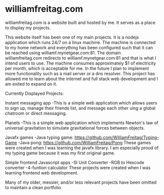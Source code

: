 # williamfreitag.com
williamfreitag.com is a website built and hosted by me. It serves as a place to display my projects.

This website itself has been one of my main projects. It is a nodejs application which runs 24/7 on a linux machine. The machine is connected to my home network and everything has been configured such that it can be reached using williamf.mynetgear.com:81. The domain williamfreitag.com redirects to williamf.mynetgear.com:81 and that is what I intend users to use. The machine consumes approximately $1 of electricity per month, which is acceptable for me. In the future I plan to implement more functionality such as a mail server or a dns resolver. This project has allowed me to learn about the internet and full stack web development and I am exited to expand on it.

Currently Displayed Projects:

Instant messaging app
 -This is a simple web application which allows users to sign up, manage their friends list, and message each other uing a global chatroom or direct messaging. 

Planets
 -This is a simple web application which implements Newton's law of universal gravitation to simulate gravitational forces between objects.

Javafx games
 -Java typing game: https://github.com/WilliamFreitag/Typing-Game
 -Java pong: https://github.com/WilliamFreitag/Pong
 These games were created when I was learning the javafx library. I am especially proud of my typing game because it was my first original game.

Simple frontend Javascript apps
 -SI Unit Converter
 -RGB to Hexcode converter
 -4-funtion calculator
 These projects were created when I was learning frontend web development.
 
Many of my older, messier, and/or less relevant projects have been omitted to maintain a clean portfolio
